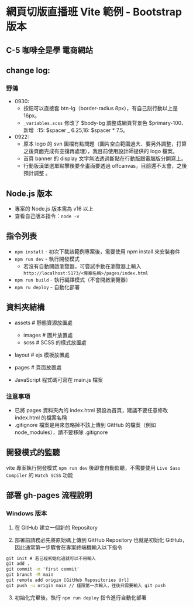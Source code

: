 # 網頁切版直播班 Vite 範例 - Bootstrap 版本

## C-5 咖啡全是學 電商網站

## change log:

### 野鴿

- 0930:
  - 按鈕可以直接套 btn-lg（border-radius 8px），有自己刻行動以上是 16px。
  - `_variables.scss` 修改了 $body-bg 調整成網頁背景色 $primary-100、新增  :15: $spacer \_ 6.25,16: $spacer \* 7.5。
- 0922:
  - 原本 logo 的 svn 圖檔有點問題（圖片空白範圍過大、要另外調整，打算之後頁面完成有空擋再處理），我目前使用設計師提供的 logo 檔案。
  - 首頁 banner 的 display 文字無法透過斷點在行動版跟電腦版分開寫上。
  - 行動版漢堡選單點擊後要全畫面要透過 offcanvas，目前還不太會，之後預計調整 。

## Node.js 版本

- 專案的 Node.js 版本需為 v16 以上
- 查看自己版本指令：`node -v`

## 指令列表

- `npm install` - 初次下載該範例專案後，需要使用 npm install 來安裝套件
- `npm run dev` - 執行開發模式
  - 若沒有自動開啟瀏覽器，可嘗試手動在瀏覽器上輸入
    `http://localhost:5173/<專案名稱>/pages/index.html`
- `npm run build` - 執行編譯模式（不會開啟瀏覽器）
- `npm ru deploy` - 自動化部署

## 資料夾結構

- assets # 靜態資源放置處

  - images # 圖片放置處
  - scss # SCSS 的樣式放置處

- layout # ejs 模板放置處
- pages # 頁面放置處

- JavaScript 程式碼可寫在 main.js 檔案

### 注意事項

- 已將 pages 資料夾內的 index.html 預設為首頁，建議不要任意修改 index.html 的檔案名稱
- .gitignore 檔案是用來忽略掉不該上傳到 GitHub 的檔案（例如 node_modules），請不要移除 .gitignore

## 開發模式的監聽

vite 專案執行開發模式 `npm run dev` 後即會自動監聽，不需要使用 `Live Sass Compiler` 的 `Watch SCSS` 功能

## 部署 gh-pages 流程說明

### Windows 版本

1. 在 GitHub 建立一個新的 Repository

2. 部署前請務必先將原始碼上傳到 GitHub Repository 也就是初始化 GitHub，因此通常第一步驟會在專案終端機輸入以下指令

```cmd
git init # 若已經初始化過就可以不用輸入
git add .
git commit -m 'first commit'
git branch -M main
git remote add origin [GitHub Repositories Url]
git push -u origin main // 僅限第一次輸入，往後只需要輸入 git push
```

3. 初始化完畢後，執行 `npm run deploy` 指令進行自動化部署
